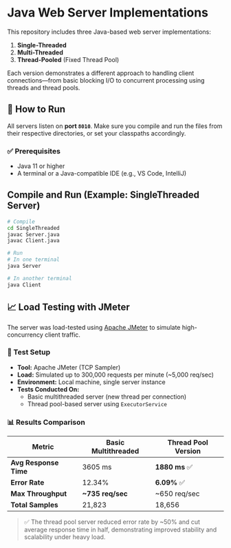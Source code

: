 # Java Web Server Implementations

This repository includes three Java-based web server implementations:

1. **Single-Threaded**
2. **Multi-Threaded**
3. **Thread-Pooled** (Fixed Thread Pool)

Each version demonstrates a different approach to handling client connections—from basic blocking I/O to concurrent processing using threads and thread pools.

## 🚀 How to Run

All servers listen on **port `8010`**. Make sure you compile and run the files from their respective directories, or set your classpaths accordingly.

### ✅ Prerequisites

- Java 11 or higher
- A terminal or a Java-compatible IDE (e.g., VS Code, IntelliJ)


## Compile and Run (Example: SingleThreaded Server)

```bash
# Compile
cd SingleThreaded
javac Server.java
javac Client.java

# Run
# In one terminal
java Server

# In another terminal
java Client
```


## 📈 Load Testing with JMeter

The server was load-tested using [Apache JMeter](https://jmeter.apache.org/) to simulate high-concurrency client traffic.

### 🔧 Test Setup
- **Tool:** Apache JMeter (TCP Sampler)
- **Load:** Simulated up to 300,000 requests per minute (~5,000 req/sec)
- **Environment:** Local machine, single server instance
- **Tests Conducted On:**
  - Basic multithreaded server (new thread per connection)
  - Thread pool-based server using `ExecutorService`

### 📊 Results Comparison

| Metric                     | Basic Multithreaded | Thread Pool Version |
|----------------------------|---------------------|----------------------|
| **Avg Response Time**      | 3605 ms             | **1880 ms** ✅        |
| **Error Rate**             | 12.34%              | **6.09%** ✅          |
| **Max Throughput**         | **~735 req/sec**    | ~650 req/sec         |
| **Total Samples**          | 21,823              | 18,656               |

> ✅ The thread pool server reduced error rate by ~50% and cut average response time in half, demonstrating improved stability and scalability under heavy load.